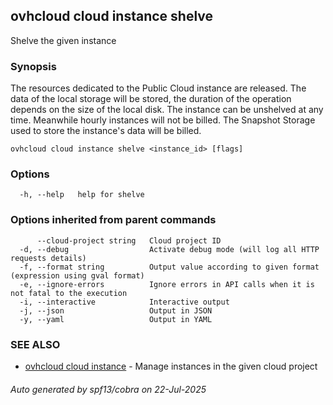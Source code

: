 ## ovhcloud cloud instance shelve

Shelve the given instance

### Synopsis

The resources dedicated to the Public Cloud instance are released.
The data of the local storage will be stored, the duration of the operation depends on the size of the local disk.
The instance can be unshelved at any time. Meanwhile hourly instances will not be billed.
The Snapshot Storage used to store the instance's data will be billed.

```
ovhcloud cloud instance shelve <instance_id> [flags]
```

### Options

```
  -h, --help   help for shelve
```

### Options inherited from parent commands

```
      --cloud-project string   Cloud project ID
  -d, --debug                  Activate debug mode (will log all HTTP requests details)
  -f, --format string          Output value according to given format (expression using gval format)
  -e, --ignore-errors          Ignore errors in API calls when it is not fatal to the execution
  -i, --interactive            Interactive output
  -j, --json                   Output in JSON
  -y, --yaml                   Output in YAML
```

### SEE ALSO

* [ovhcloud cloud instance](ovhcloud_cloud_instance.md)	 - Manage instances in the given cloud project

###### Auto generated by spf13/cobra on 22-Jul-2025
